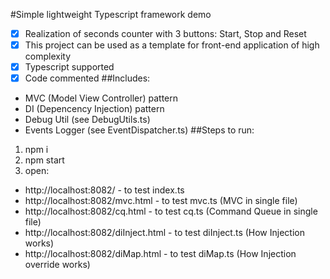 
#Simple lightweight Typescript framework demo
-[x] Realization of seconds counter with 3 buttons: Start, Stop and Reset
-[x] This project can be used as a template for front-end application of high complexity
-[x] Typescript supported
-[x] Code commented
##Includes:
- MVC (Model View Controller) pattern
- DI (Depencency Injection) pattern
- Debug Util (see DebugUtils.ts)
- Events Logger (see EventDispatcher.ts)
##Steps to run:

1. npm i
2. npm start
3. open:
- http://localhost:8082/ - to test index.ts
- http://localhost:8082/mvc.html - to test mvc.ts (MVC in single file)
- http://localhost:8082/cq.html - to test cq.ts (Command Queue in single file)
- http://localhost:8082/diInject.html - to test diInject.ts (How Injection works)
- http://localhost:8082/diMap.html - to test diMap.ts (How Injection override works)


